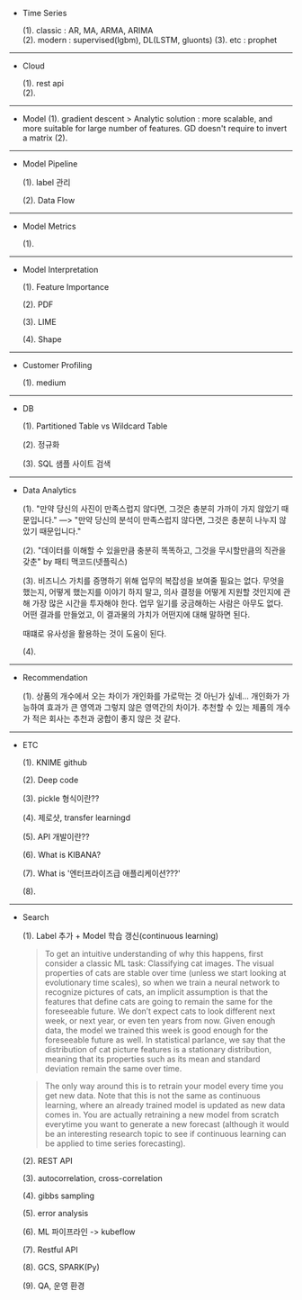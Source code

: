 - Time Series

  (1). classic : AR, MA, ARMA, ARIMA <br>
  (2). modern : supervised(lgbm), DL(LSTM, gluonts)
  (3). etc : prophet <br>

------------------------------------------------------
- Cloud

  (1). rest api<br>
  (2). 
  
------------------------------------------------------
- Model
  (1). gradient descent > Analytic solution : more scalable, and more suitable for large number of features.
  GD doesn't require to invert a matrix
  (2). 

------------------------------------------------------
- Model Pipeline

  (1). label 관리 <br>
  
  (2). Data Flow
  
------------------------------------------------------
- Model Metrics

  (1).
  
------------------------------------------------------
- Model Interpretation

  (1). Feature Importance <br>
  
  (2). PDF <br>
  
  (3). LIME <br>
  
  (4). Shape <br>
  
------------------------------------------------------  
- Customer Profiling 

  (1). medium <br>

------------------------------------------------------
- DB

  (1). Partitioned Table vs Wildcard Table <br>
  
  (2). 정규화 <br>
  
  (3). SQL 샘플 사이트 검색 <br>
  
------------------------------------------------------
- Data Analytics

  (1). "만약 당신의 사진이 만족스럽지 않다면, 그것은 충분히 가까이 가지 않았기 때문입니다." —> "만약 당신의 분석이 만족스럽지 않다면, 그것은 충분히 나누지 않았기 때문입니다." <br>
  
  (2). "데이터를 이해할 수 있을만큼 충분히 똑똑하고, 그것을 무시할만큼의 직관을 갖춘" by 패티 맥코드(넷플릭스)
  
  (3). 비즈니스 가치를 증명하기 위해 업무의 복잡성을 보여줄 필요는 없다. 무엇을 했는지, 어떻게 했는지를 이야기 하지 말고,
  의사 결정을 어떻게 지원할 것인지에 관해 가장 많은 시간을 투자해야 한다. 업무 일기를 궁금해하는 사람은 아무도 없다. 어떤 결과를 만들었고, 이 결과물의 가치가 어떤지에 대해 말하면 된다.
  
  때떄로 유사성을 활용하는 것이 도움이 된다.
  
  (4). 
  
  
  
------------------------------------------------------
- Recommendation

  (1). 상품의 개수에서 오는 차이가 개인화를 가로막는 것 아닌가 싶네...
  개인화가 가능하여 효과가 큰 영역과 그렇지 않은 영역간의 차이가.
  추천할 수 있는 제품의 개수가 적은 회사는 추천과 궁합이 좋지 않은 것 같다.
 
------------------------------------------------------  
- ETC

  (1). KNIME github <br>
  
  (2). Deep code <br>
  
  (3). pickle 형식이란?? <br>
  
  (4). 제로샷, transfer learningd <br>
  
  (5). API 개발이란?? <br>
  
  (6). What is KIBANA? <br>
  
  (7). What is '엔터프라이즈급 애플리케이션???' <br>
  
  (8). 
  
------------------------------------------------------
- Search

  (1). Label 추가 + Model 학습 갱신(continuous learning) <br>
  
    > To get an intuitive understanding of why this happens, first consider a classic ML task: Classifying cat images. The visual properties of cats are stable over time (unless we start looking at evolutionary time scales), so when we train a neural network to recognize pictures of cats, an implicit assumption is that the features that define cats are going to remain the same for the foreseeable future. We don’t expect cats to look different next week, or next year, or even ten years from now. Given enough data, the model we trained this week is good enough for the foreseeable future as well.
    In statistical parlance, we say that the distribution of cat picture features is a stationary distribution, meaning that its properties such as its mean and standard deviation remain the same over time.
    
    > The only way around this is to retrain your model every time you get new data. Note that this is not the same as continuous learning, where an already trained model is updated as new data comes in. You are actually retraining a new model from scratch everytime you want to generate a new forecast (although it would be an interesting research topic to see if continuous learning can be applied to time series forecasting).


  (2). REST API <br>
  
  (3). autocorrelation, cross-correlation <br>
  
  (4). gibbs sampling <br>
  
  (5). error analysis <br>
  
  (6). ML 파이프라인 -> kubeflow <br>
  
  (7). Restful API <br>
  
  (8). GCS, SPARK(Py) <br>
  
  (9). QA, 운영 환경 <br>
  
  
  


